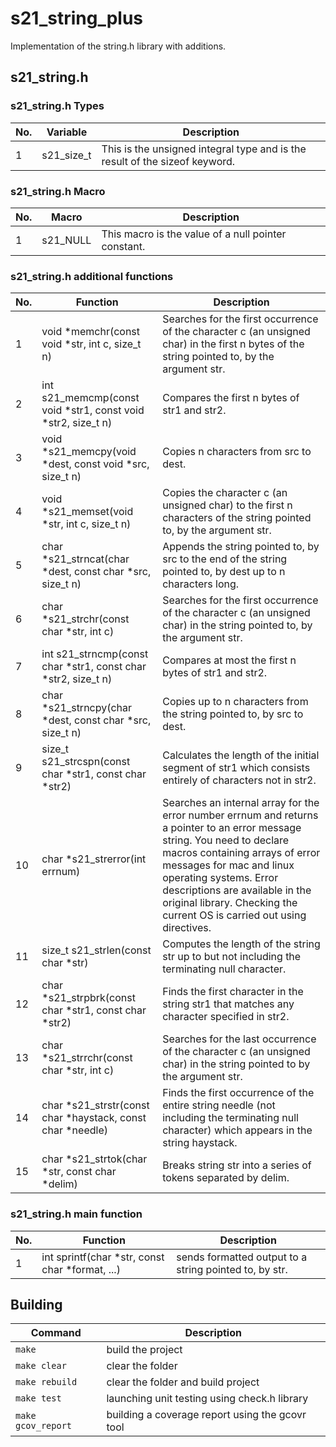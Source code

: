 # s21_string_plus 

Implementation of the string.h library with additions.

## s21_string.h

### s21_string.h Types

| No. | Variable | Description |
| ------ | ------ | ------ |
| 1 | s21_size_t | This is the unsigned integral type and is the result of the sizeof keyword. |
	
### s21_string.h Macro

| No. | Macro | Description |
| ------ | ------ | ------ |
| 1 | s21_NULL | This macro is the value of a null pointer constant. |

### s21_string.h additional functions

| No. | Function | Description |
| ------ | ------ | ------ |
| 1 | void *memchr(const void *str, int c, size_t n) | Searches for the first occurrence of the character c (an unsigned char) in the first n bytes of the string pointed to, by the argument str. |
| 2 | int s21_memcmp(const void *str1, const void *str2, size_t n) | Compares the first n bytes of str1 and str2. |
| 3 | void *s21_memcpy(void *dest, const void *src, size_t n) | Copies n characters from src to dest. |
| 4 | void *s21_memset(void *str, int c, size_t n) | Copies the character c (an unsigned char) to the first n characters of the string pointed to, by the argument str. |
| 5 | char *s21_strncat(char *dest, const char *src, size_t n) | Appends the string pointed to, by src to the end of the string pointed to, by dest up to n characters long. |
| 6	| char *s21_strchr(const char *str, int c) | Searches for the first occurrence of the character c (an unsigned char) in the string pointed to, by the argument str. |
| 7 | int s21_strncmp(const char *str1, const char *str2, size_t n) | Compares at most the first n bytes of str1 and str2. |
| 8 | char *s21_strncpy(char *dest, const char *src, size_t n) | Copies up to n characters from the string pointed to, by src to dest. |
| 9 | size_t s21_strcspn(const char *str1, const char *str2) | Calculates the length of the initial segment of str1 which consists entirely of characters not in str2. |
| 10 | char *s21_strerror(int errnum) | Searches an internal array for the error number errnum and returns a pointer to an error message string. You need to declare macros containing arrays of error messages for mac and linux operating systems. Error descriptions are available in the original library. Checking the current OS is carried out using directives. |
| 11 | size_t s21_strlen(const char *str) | Computes the length of the string str up to but not including the terminating null character. |
| 12 | char *s21_strpbrk(const char *str1, const char *str2) | Finds the first character in the string str1 that matches any character specified in str2. |
| 13 | char *s21_strrchr(const char *str, int c) | Searches for the last occurrence of the character c (an unsigned char) in the string pointed to by the argument str. |
| 14 | char *s21_strstr(const char *haystack, const char *needle) | Finds the first occurrence of the entire string needle (not including the terminating null character) which appears in the string haystack. |
| 15 | char *s21_strtok(char *str, const char *delim) | Breaks string str into a series of tokens separated by delim. |

### s21_string.h main function

| No. | Function | Description |
| ------ | ------ | ------ |
| 1 | int sprintf(char *str, const char *format, ...) | sends formatted output to a string pointed to, by str. |

## Building

| Command | Description |
| ------- | ----------- |
| `make`             | build the project                               |
| `make clear`       | clear the folder                                |
| `make rebuild`     | clear the folder and build project              |
| `make test`        | launching unit testing using check.h library    |
| `make gcov_report` | building a coverage report using the gcovr tool |
